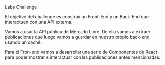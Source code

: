 Labs Challenge

El objetivo del challenge es construir un Front-End y un Back-End que interactuen con una API externa.

Vamos a usar la API pública de Mercado Libre. De ella vamos a extraer publicaciones que luego vamos a guardar en nuestro propio back-end usando un caché. 

Para el Fron-end vamos a desarrollar una serie de Componentes de React para poder mostrar e interactuar con las publicaciones antes mencionadas.
